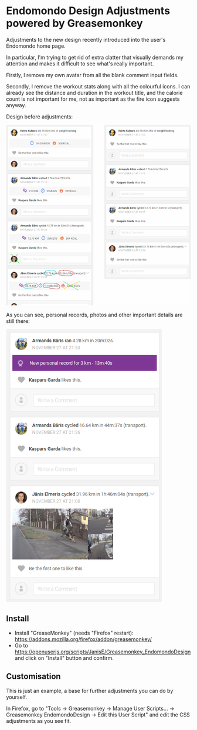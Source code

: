 # Endomondo Design Adjustments powered by Greasemonkey

Adjustments to the new design recently introduced into the user's Endomondo home page.

In particular, I'm trying to get rid of extra clatter that visually demands my attention and makes it difficult to see what's really important.

Firstly, I remove my own avatar from all the blank comment input fields.

Secondly, I remove the workout stats along with all the colourful icons. I can already see the distance and duration in the workout title, and the calorie count is not important for me, not as important as the fire icon suggests anyway.

Design before adjustments:

![An example demonstrating the adjustments](doc/example_adjustments.png)

As you can see, personal records, photos and other important details are still there:

![An example after adjustments showing other details](doc/example_not_removed_elements.png)

## Install

* Install "GreaseMonkey" (needs "Firefox" restart): https://addons.mozilla.org/firefox/addon/greasemonkey/
* Go to https://openuserjs.org/scripts/JanisE/Greasemonkey_EndomondoDesign and click on "Install" button and confirm.

## Customisation

This is just an example, a base for further adjustments you can do by yourself.

In Firefox, go to "Tools -> Greasemonkey -> Manage User Scripts... -> Greasemonkey EndomondoDesign -> Edit this User Script" and edit the CSS adjustments as you see fit.

